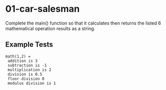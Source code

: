 # 01-car-salesman

Complete the main() function so that it calculates then returns the listed 6 mathematical operation results as a string.


## Example Tests
```
math(1,2) =
 addition is 3
 subtraction is -1
 multiplication is 2
 division is 0.5
 floor division 0
 modulus division is 1
```
